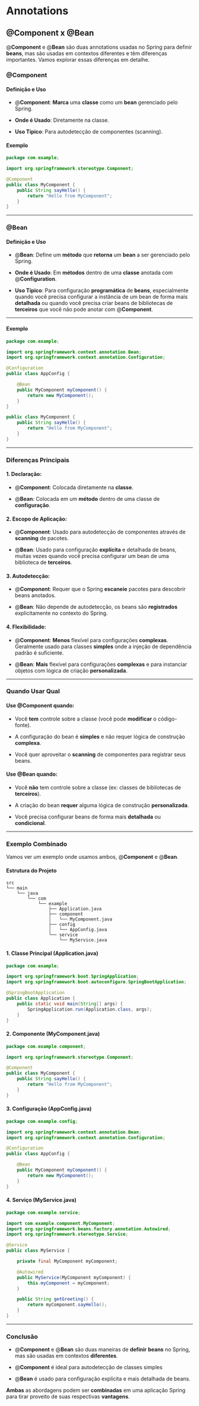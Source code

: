 
# Annotations

## @Component x @Bean

@**Component** e @**Bean** são duas annotations usadas no Spring para definir **beans**, mas são usadas em contextos diferentes e têm diferenças importantes. 
Vamos explorar essas diferenças em detalhe.


### @Component

#### Definição e Uso

- @**Component**: **Marca** uma **classe** como um **bean** gerenciado pelo Spring.


- **Onde é Usado**: Diretamente na classe.


- **Uso Típico**: Para autodetecção de componentes (scanning).


#### Exemplo

```java
package com.example;

import org.springframework.stereotype.Component;

@Component
public class MyComponent {
    public String sayHello() {
        return "Hello from MyComponent";
    }
}
```

---

### @Bean

#### Definição e Uso

- @**Bean**: Define um **método** que **retorna** um **bean** a ser gerenciado pelo Spring.


- **Onde é Usado**: Em **métodos** dentro de uma **classe** anotada com @**Configuration**.


- **Uso Típico**: Para configuração **programática** de **beans**, especialmente quando você precisa configurar a instância de um bean de forma mais **detalhada** ou quando você precisa criar beans de bibliotecas de **terceiros** que você não pode anotar com @**Component**.


---

#### Exemplo

```java
package com.example;

import org.springframework.context.annotation.Bean;
import org.springframework.context.annotation.Configuration;

@Configuration
public class AppConfig {

    @Bean
    public MyComponent myComponent() {
        return new MyComponent();
    }
}

public class MyComponent {
    public String sayHello() {
        return "Hello from MyComponent";
    }
}
```

---

### Diferenças Principais

#### 1. Declaração:

- @**Component**: Colocada diretamente na **classe**.


- @**Bean**: Colocada em um **método** dentro de uma classe de **configuração**.


#### 2. Escopo de Aplicação:

- @**Component**: Usado para autodetecção de componentes através de **scanning** de pacotes.


- @**Bean**: Usado para configuração **explícita** e detalhada de beans, muitas vezes quando você precisa configurar um bean de uma biblioteca de **terceiros**.


#### 3. Autodetecção:

- @**Component**: Requer que o Spring **escaneie** pacotes para descobrir beans anotados.


- @**Bean**: Não depende de autodetecção, os beans são **registrados** explicitamente no contexto do Spring.


#### 4. Flexibilidade:

- @**Component**: **Menos** flexível para configurações **complexas**. Geralmente usado para classes **simples** onde a injeção de dependência padrão é suficiente.


- @**Bean**: **Mais** flexível para configurações **complexas** e para instanciar objetos com lógica de criação **personalizada**.


---


### Quando Usar Qual

#### Use @Component quando:

- Você **tem** controle sobre a classe (você pode **modificar** o código-fonte).


- A configuração do bean é **simples** e não requer lógica de construção **complexa**.


- Você quer aproveitar o **scanning** de componentes para registrar seus beans.


#### Use @Bean quando:

- Você **não** tem controle sobre a classe (ex: classes de bibliotecas de **terceiros**).


- A criação do bean **requer** alguma lógica de construção **personalizada**.


- Você precisa configurar beans de forma mais **detalhada** ou **condicional**.


---


### Exemplo Combinado

Vamos ver um exemplo onde usamos ambos, @**Component** e @**Bean**.


#### Estrutura do Projeto

```
src
└── main
    └── java
        └── com
            └── example
                ├── Application.java
                ├── component
                │   └── MyComponent.java
                ├── config
                │   └── AppConfig.java
                └── service
                    └── MyService.java
```

#### 1. Classe Principal (Application.java)

```java
package com.example;

import org.springframework.boot.SpringApplication;
import org.springframework.boot.autoconfigure.SpringBootApplication;

@SpringBootApplication
public class Application {
    public static void main(String[] args) {
        SpringApplication.run(Application.class, args);
    }
}
```

#### 2. Componente (MyComponent.java)

```java
package com.example.component;

import org.springframework.stereotype.Component;

@Component
public class MyComponent {
    public String sayHello() {
        return "Hello from MyComponent";
    }
}
```

#### 3. Configuração (AppConfig.java)

```java
package com.example.config;

import org.springframework.context.annotation.Bean;
import org.springframework.context.annotation.Configuration;

@Configuration
public class AppConfig {

    @Bean
    public MyComponent myComponent() {
        return new MyComponent();
    }
}
```

#### 4. Serviço (MyService.java)

```java
package com.example.service;

import com.example.component.MyComponent;
import org.springframework.beans.factory.annotation.Autowired;
import org.springframework.stereotype.Service;

@Service
public class MyService {

    private final MyComponent myComponent;

    @Autowired
    public MyService(MyComponent myComponent) {
        this.myComponent = myComponent;
    }

    public String getGreeting() {
        return myComponent.sayHello();
    }
}
```

---

### Conclusão

- @**Component** e @**Bean** são duas maneiras de **definir** **beans** no Spring, mas são usadas em contextos **diferentes**. 


- @**Component** é ideal para autodetecção de classes simples


- @**Bean** é usado para configuração explícita e mais detalhada de beans.


**Ambas** as abordagens podem ser **combinadas** em uma aplicação Spring para tirar proveito de suas respectivas **vantagens**.

